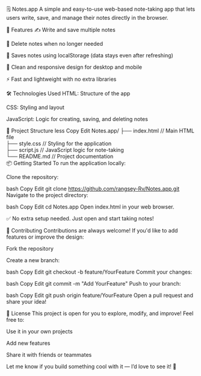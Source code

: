 🗒️ Notes.app
A simple and easy-to-use web-based note-taking app that lets users write, save, and manage their notes directly in the browser.

🚀 Features
✍️ Write and save multiple notes

🧹 Delete notes when no longer needed

💾 Saves notes using localStorage (data stays even after refreshing)

📱 Clean and responsive design for desktop and mobile

⚡ Fast and lightweight with no extra libraries

🛠️ Technologies Used
HTML: Structure of the app

CSS: Styling and layout

JavaScript: Logic for creating, saving, and deleting notes

📂 Project Structure
less
Copy
Edit
Notes.app/
├── index.html       // Main HTML file  
├── style.css        // Styling for the application  
├── script.js        // JavaScript logic for note-taking  
└── README.md        // Project documentation  
📦 Getting Started
To run the application locally:

Clone the repository:

bash
Copy
Edit
git clone https://github.com/rangsey-Rv/Notes.app.git
Navigate to the project directory:

bash
Copy
Edit
cd Notes.app
Open index.html in your web browser.

✅ No extra setup needed. Just open and start taking notes!

🤝 Contributing
Contributions are always welcome! If you'd like to add features or improve the design:

Fork the repository

Create a new branch:

bash
Copy
Edit
git checkout -b feature/YourFeature
Commit your changes:

bash
Copy
Edit
git commit -m "Add YourFeature"
Push to your branch:

bash
Copy
Edit
git push origin feature/YourFeature
Open a pull request and share your idea!

📄 License
This project is open for you to explore, modify, and improve!
Feel free to:

Use it in your own projects

Add new features

Share it with friends or teammates

Let me know if you build something cool with it — I’d love to see it! 🚀